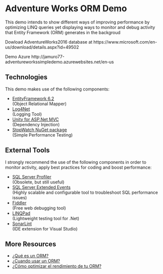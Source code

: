 # Adventure Works ORM Demo
<p>This demo intends to show different ways of improving performance by optimizing LINQ queries yet displaying ways to monitor and debug activity that Entity Framework (ORM) generates in the backgroud</p> 
<p>Dowload AdventureWorks2016 database at https://www.microsoft.com/en-us/download/details.aspx?id=49502</p>
<p>Demo Azure http://jamuro77-adventureworkssimpledemo.azurewebsites.net/en-us</p>
<h2>Technologies</h2>
<p>
    This demo makes use of the following components:
    <ul>
        <li><a href="https://blogs.msdn.microsoft.com/dotnet/2017/10/26/entity-framework-6-2-runtime-released/" target="_blank">EntityFramework 6.2</a><br />(Object Relational Mapper)</li>
        <li><a href="https://logging.apache.org/log4net/" target="_blank">Log4Net</a><br />(Logging Tool)</li>
        <li><a href="https://github.com/devtrends/Unity.Mvc5" target="_blank">Unity for ASP.Net MVC</a><br />(Dependency Injection)</li>
        <li><a href="https://blogs.msdn.microsoft.com/webdev/2014/07/29/profile-and-time-your-asp-net-mvc-app-all-the-way-to-azure/" target="_blank">StopWatch NuGet package</a><br />(Simple Performance Testing)</li>
    </ul>
</p>

<h2>External Tools</h2>
<p>
    I strongly recommend the use of the following components in order to monitor activity, apply best practices for coding and boost performance:
    <ul>
        <li>
            <a href="https://docs.microsoft.com/en-us/sql/tools/sql-server-profiler/sql-server-profiler?view=sql-server-2017" target="_blank">SQL Server Profiler</a><br />(Obsolete, but still useful)
        </li>
        <li>
            <a href="https://docs.microsoft.com/en-us/sql/relational-databases/extended-events/extended-events?view=sql-server-2017" target="_blank">SQL Server Extended Events</a><br />(Highly scalable and configurable tool to troubleshoot SQL performance issues)
        </li>
        <li>
            <a href="https://www.telerik.com/fiddler" target="_blank">Fiddler</a><br/>(Free web debugging tool)
        </li>
        <li>
            <a href="https://www.linqpad.net/" target="_blank">LINQPad</a><br/>(Lightweight testing tool for .Net)
        </li>
        <li><a href="https://www.sonarlint.org/visualstudio/" target="_blank">SonarLint</a><br />(IDE extension for Visual Studio)</li>
    </ul>
</p>

<h2>More Resources</h2>
<ul>
    <li>
        <a href="https://www2.deloitte.com/es/es/pages/technology/articles/que-es-orm.html" target="_blank">¿Qué es un ORM? </a>
    </li>
    <li>
        <a href="https://www2.deloitte.com/es/es/pages/technology/articles/cuando-usar-orm.html" target="_blank">¿Cuando usar un ORM?</a>
    </li>
    <li><a href="https://www2.deloitte.com/es/es/pages/technology/articles/como-optimizar-rendimiento-orm.html" target="_blank">¿Cómo optimizar el rendimiento de tu ORM?</a></li>
</ul>
